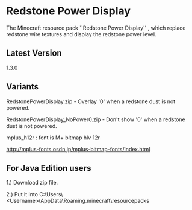 # Redstone Power Display
The Minecraft resource pack ``Redstone Power Display'' , which replace redstone wire textures and display the redstone power level.

## Latest Version
1.3.0

## Variants
RedstonePowerDisplay.zip - Overlay '0' when a redstone dust is not powered.

RedstonePowerDisplay_NoPower0.zip - Don't show '0' when a redstone dust is not powered.

mplus_h12r : font is M+ bitmap hlv 12r

http://mplus-fonts.osdn.jp/mplus-bitmap-fonts/index.html

## For Java Edition users
1.) Download zip file.

2.) Put it into C:\Users\\\<Username\>\AppData\Roaming\.minecraft\resourcepacks
